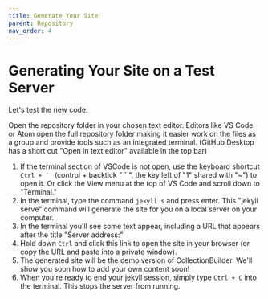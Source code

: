 ```yaml
---
title: Generate Your Site
parent: Repository
nav_order: 4
---
```


# Generating Your Site on a Test Server

Let's test the new code. 

Open the repository folder in your chosen text editor.
Editors like VS Code or Atom open the full repository folder making it easier work on the files as a group and provide tools such as an integrated terminal. 
(GitHub Desktop has a short cut "Open in text editor" available in the top bar)

1. If the terminal section of VSCode is not open, use the keyboard shortcut ``Ctrl + ` `` (control + backtick " **\`** ", the key left of "1" shared with "~") to open it. Or click the View menu at the top of VS Code and scroll down to "Terminal."
2. In the terminal, type the command `jekyll s` and press enter. This "jekyll serve" command will generate the site for you on a local server on your computer. 
3. In the terminal you'll see some text appear, including a URL that appears after the title "Server address:"
4. Hold down `Ctrl` and click this link to open the site in your browser (or copy the URL and paste into a private window).
5. The generated site will be the demo version of CollectionBuilder. We'll show you soon how to add your own content soon!
6. When you're ready to end your jekyll session, simply type `Ctrl + C` into the terminal. This stops the server from running.

